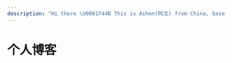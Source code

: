 ```yaml
---
description: "Hi there \U0001F44B This is Ashen(阿沈) from China, base on ShenZhen."
---
```


# 个人博客

